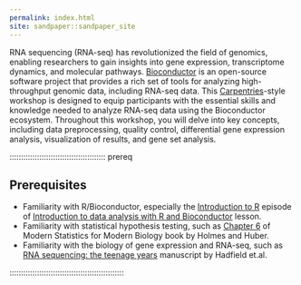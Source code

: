```yaml
---
permalink: index.html
site: sandpaper::sandpaper_site
---
```


RNA sequencing (RNA-seq) has revolutionized the field of genomics, enabling researchers to gain insights into gene expression, transcriptome dynamics, and molecular pathways. [Bioconductor](https://bioconductor.org/) is an open-source software project that provides a rich set of tools for analyzing high-throughput genomic data, including RNA-seq data. This [Carpentries](https://carpentries.org/)-style workshop is designed to equip participants with the essential skills and knowledge needed to analyze RNA-seq data using the Bioconductor ecosystem. Throughout this workshop, you will delve into key concepts, including data preprocessing, quality control, differential gene expression analysis, visualization of results, and gene set analysis.


<!-- this is an html comment -->


::::::::::::::::::::::::::::::::::::::::::  prereq

## Prerequisites

- Familiarity with R/Bioconductor, especially the 
[Introduction to R](https://carpentries-incubator.github.io/bioc-intro/23-starting-with-r.html) episode
of [Introduction to data analysis with R and Bioconductor](https://carpentries-incubator.github.io/bioc-intro/20-r-rstudio.html)
lesson.
- Familiarity with statistical hypothesis testing, such as 
[Chapter 6](https://web.stanford.edu/class/bios221/book/06-chap.html) of Modern Statistics for Modern Biology book
by Holmes and Huber.
- Familiarity with the biology of gene expression and RNA-seq, such as 
[RNA sequencing: the teenage years](https://pubmed.gov/31341269) manuscript by Hadfield et.al.
  

::::::::::::::::::::::::::::::::::::::::::::::::::




